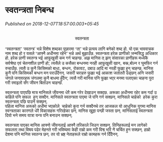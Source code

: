 # स्वतन्त्रता निबन्ध

*Published on 2018-12-07T18:57:00.003+05:45*

<br />
<div align="center" class="MsoNormal" style="text-align: center;">
<span lang="NE" style="font-family: "Mangal",serif; font-size: 26.0pt; line-height: 107%; mso-ansi-font-size: 28.0pt; mso-ascii-font-family: Calibri; mso-ascii-theme-font: minor-latin; mso-hansi-font-family: Calibri; mso-hansi-theme-font: minor-latin;">स्वतन्त्रता</span><span style="font-size: 28.0pt; line-height: 107%; mso-bidi-font-size: 26.0pt;"><o:p></o:p></span></div>
<div align="center" class="MsoNormal" style="text-align: center;">
<span lang="NE" style="font-family: "Mangal",serif; font-size: 26.0pt; line-height: 107%; mso-ansi-font-size: 28.0pt; mso-ascii-font-family: Calibri; mso-ascii-theme-font: minor-latin; mso-hansi-font-family: Calibri; mso-hansi-theme-font: minor-latin;"><br /></span></div>
<div class="MsoNormal">
<span style="font-family: Helvetica Neue, Arial, Helvetica, sans-serif;"><span lang="NE" style="line-height: 107%;">“स्वतन्त्रता” ‘स्वतन्त्र’ भन्ने विशेष शब्दका पुछारमा “ता” भन्ने
प्रत्यय लागि बनेको शब्द हो. यो एक भाववाचक नाम शब्द हो र यसले “आफ्नै अधीनमा रहेन”
भन्ने अर्थ बुझाउँछ. स्वतन्त्रता हरेक प्राणीको जन्मसिद्ध अधिकार हो. हरेक प्राणी
स्वतन्त्र भई आफूखुसी कम गर्न चाहन्छ. अझ मानिस त् झन् संसारका प्राणीहरू मध्येकै सर्वश्रेष्ठ
एवं चेतनशील प्राणी हो</span><span style="font-size: 12.0pt; line-height: 107%; mso-bidi-font-size: 11.0pt;">; </span><span lang="NE" style="line-height: 107%;">त्यसैले उ कसैका बन्धनमा नरही आफूखुसी
खान</span><span style="font-size: 12.0pt; line-height: 107%; mso-bidi-font-size: 11.0pt;">, </span><span lang="NE" style="line-height: 107%;">बस्न</span><span style="font-size: 12.0pt; line-height: 107%; mso-bidi-font-size: 11.0pt;">,</span><span lang="NE" style="line-height: 107%;">बोल्न र घुमफिर गर्न रुचाउँछ. त्यसै उ
कुनै किसिमको बाधा</span><span style="font-size: 12.0pt; line-height: 107%; mso-bidi-font-size: 11.0pt;">, </span><span lang="NE" style="line-height: 107%;">बन्धन</span><span style="font-size: 12.0pt; line-height: 107%; mso-bidi-font-size: 11.0pt;">, </span><span lang="NE" style="line-height: 107%;">रोकावट</span><span style="font-size: 12.0pt; line-height: 107%; mso-bidi-font-size: 11.0pt;">, </span><span lang="NE" style="line-height: 107%;">दबाउ
आदि मा नरही फुक्का हुन् चाहन्छ. मानिस कुनै पनि किसिमको बन्धन मन पराउँदैनन्. जसरी
चराहरु फुक्का भई आकाश जताततै उड्छन् अनि जसरी जंगले जनावरहरू जंगलमा कुनै बाधमा हुँदैन</span><span style="font-size: 12.0pt; line-height: 107%; mso-bidi-font-size: 11.0pt;">; </span><span lang="NE" style="line-height: 107%;">त्यसै
गरी मानिस पनि फुक्का भएर मनमा पलाएका चाहना पुरा गरी रमाइलो सँग जीवन बिताउन
चाहन्छ.</span><span style="font-size: 12.0pt; line-height: 107%; mso-bidi-font-size: 11.0pt;"><o:p></o:p></span></span></div>
<div class="MsoNormal">
<br /></div>
<div class="MsoNormal">
<span style="font-family: Helvetica Neue, Arial, Helvetica, sans-serif;"><span lang="NE" style="line-height: 107%;">स्वतन्त्रता पाएपछि मात्र मानिसले जीवनमा धेरै कम गरेर देखाउन सक्दछ.
अरूका अधीनमा रहेर कम गर्दा उ कहिले पनि सफल<span style="mso-spacerun: yes;"> 
</span>हुन् सक्दैन. मानिसले स्वतन्त्रता पाएमा जे पनि गर्न सक्छन्. मानिसले
चाहेको<span style="mso-spacerun: yes;">  </span>हरेक कुरा स्वतन्त्रता पछि पाउन
सक्छन्.</span><span style="font-size: 12.0pt; line-height: 107%; mso-bidi-font-size: 11.0pt;"><o:p></o:p></span></span></div>
<div class="MsoNormal">
<span style="font-family: Helvetica Neue, Arial, Helvetica, sans-serif;"><span lang="NE" style="line-height: 107%;">पहिला मानिस अरूको अधीमा भएकोले<span style="mso-spacerun: yes;"> 
</span>चाहेको कुरा गर्न सक्दैनथे तर आजकल यो आधुनिक युगमा मानिस स्वन्त्रताका
कारणले धेरै विकासहरू गरिरहेका छन्. मानिस खुल्ला पन्छी जस्ता छन्. मानिसलाई
स्वतन्त्रता दियो भने समय यात्रा यन्त्र पनि बनाउन सक्छन्.</span><span style="font-size: 12.0pt; line-height: 107%; mso-bidi-font-size: 11.0pt;"><o:p></o:p></span></span></div>
<div class="MsoNormal">
<br /></div>
<div class="MsoNormal">
<span style="font-family: Helvetica Neue, Arial, Helvetica, sans-serif;"><span lang="NE" style="line-height: 107%;">स्वतन्त्रता पाएका मानिस आफ्नो जीवनलाई आफ्नै तरिकाले जिउन सक्छन्. तिनिहरूलाई
मन लागेको सफलता तथा विषय पढेर मेहनते गरी भविष्यमा केही राम्रो कम गरी विश्व भरि
नै चर्चित हुन सक्छन्. हाम्रो देशमा पनि मानिस स्वतन्त्र छन्. तर यो भ्रष्ट नेताहरूले
राम्रो कामहरू गर्न दिँदैनन्.</span><span lang="NE" style="font-size: 5pt; line-height: 107%;"><o:p></o:p></span></span></div>
<br />